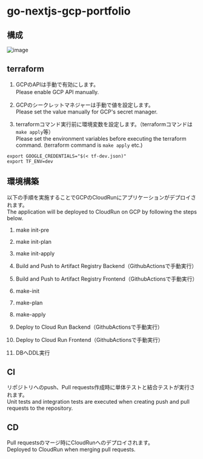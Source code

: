 # go-nextjs-gcp-portfolio

## 構成
![image](https://github.com/ganganbiz1/go-nextjs-gcp-portfolio/assets/121212918/57650652-2a5e-40f2-bc9e-6c0941c2a588)


## terraform

1. GCPのAPIは手動で有効にします。   
   Please enable GCP API manually.　

2. GCPのシークレットマネジャーは手動で値を設定します。  
   Please set the value manually for GCP's secret manager.

3. terraformコマンド実行前に環境変数を設定します。（terraformコマンドは`make apply`等）  
   Please set the environment variables before executing the terraform command. (terraform command is `make apply` etc.)
```
export GOOGLE_CREDENTIALS="$(< tf-dev.json)"
export TF_ENV=dev
```

## 環境構築
以下の手順を実施することでGCPのCloudRunにアプリケーションがデプロイされます。  
The application will be deployed to CloudRun on GCP by following the steps below.

1. make init-pre

2. make init-plan

3. make init-apply

4. Build and Push to Artifact Registry Backend（GithubActionsで手動実行）

5. Build and Push to Artifact Registry Frontend（GithubActionsで手動実行）

6. make-init

7. make-plan

8. make-apply

9. Deploy to Cloud Run Backend（GithubActionsで手動実行）

10. Deploy to Cloud Run Frontend（GithubActionsで手動実行）

11. DBへDDL実行

## CI
リポジトリへのpush、Pull requests作成時に単体テストと結合テストが実行されます。  
Unit tests and integration tests are executed when creating push and pull requests to the repository.

## CD
Pull requestsのマージ時にCloudRunへのデプロイされます。  
Deployed to CloudRun when merging pull requests.
